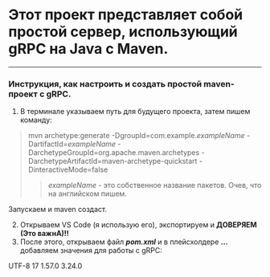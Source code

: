 # Этот проект представляет собой простой сервер, использующий gRPC на Java с Maven.
---
### Инструкция, как настроить и создать простой maven-проект с gRPC.

1. В терминале указываем путь для будущего проекта, затем пишем команду:
> mvn archetype:generate -DgroupId=com.example.<em>exampleName</em> -DartifactId=<em>exampleName</em> -DarchetypeGroupId=org.apache.maven.archetypes -DarchetypeArtifactId=maven-archetype-quickstart -DinteractiveMode=false
>
>> <em>exampleName</em> - это собственное название пакетов. Очев, что на английском пишем.

Запускаем и maven создаст.

2. Открываем VS Code (я использую его), экспортируем и **ДОВЕРЯЕМ (Это важнА)!!**
3. После этого, открываем файл **_pom.xml_** и в плейсхолдере **__<properties> ... </properties>__** добавляем значения для работы с gRPC:
<xml>
  <properties>
    <project.build.sourceEncoding>UTF-8</project.build.sourceEncoding>
    <maven.compiler.release>17</maven.compiler.release>
    <grpc.version>1.57.0</grpc.version>
    <protobuf.version>3.24.0</protobuf.version>
  </properties>
</xml>
